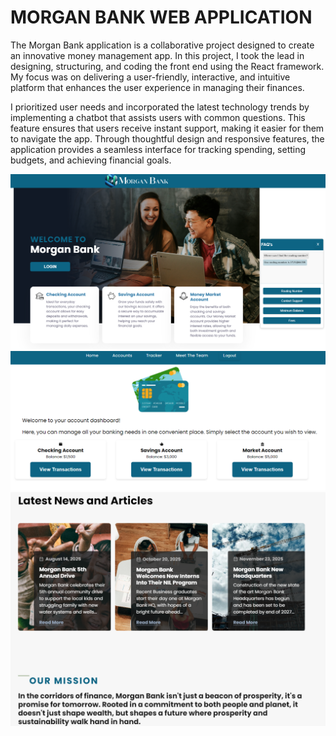# MORGAN BANK WEB APPLICATION

The Morgan Bank application is a collaborative project designed to create an innovative money management app. In this project, I took the lead in designing, structuring, and coding the front end using the React framework. My focus was on delivering a user-friendly, interactive, and intuitive platform that enhances the user experience in managing their finances.

I prioritized user needs and incorporated the latest technology trends by implementing a chatbot that assists users with common questions. This feature ensures that users receive instant support, making it easier for them to navigate the app. Through thoughtful design and responsive features, the application provides a seamless interface for tracking spending, setting budgets, and achieving financial goals.

![Alt text](./reactfrontend/HomePage.png)
![Alt text](./reactfrontend/Accounts.png)
![Alt text](./reactfrontend/NewsSection.png)